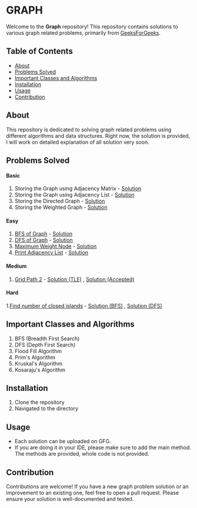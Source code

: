 # GRAPH
Welcome to the **Graph** repository! This repository contains solutions to various graph related problems, primarily from [GeeksForGeeks](https://geeksforgeeks.org).

## Table of Contents

- [About](#about)
- [Problems Solved](#problems-solved)
- [Important Classes and Algorithms](#important-classes-and-algorithms)
- [Installation](#installation)
- [Usage](#usage)
- [Contribution](#contribution)

## About
This repository is dedicated to solving graph related problems using different algorithms and data structures. Right now, the solution is provided, I will work on detailed explanation of all solution very soon.

## Problems Solved

#### Basic
1. Storing the Graph using Adjacency Matrix - [Solution](./Basic/StoringTheGraph1.java)
2. Storing the Graph using Adjacency List - [Solution](./Basic/StoringTheGraph2.java)
3. Storing the Directed Graph - [Solution](./Basic/StoringTheDirectedGraph.java)
4. Storing the Weighted Graph - [Solution](./Basic/StoringTheWeightedGraph.java)


#### Easy

1. [BFS of Graph](https://www.geeksforgeeks.org/problems/bfs-traversal-of-graph/1) - [Solution](./Easy/BFSofGraph.java)
2. [DFS of Graph](https://www.geeksforgeeks.org/problems/depth-first-traversal-for-a-graph/1) - [Solution](./Easy/DFSofGraph.java)
3. [Maximum Weight Node](https://www.geeksforgeeks.org/problems/maximum-weight-node--170645/1) - [Solution](./Easy/MaximumWeightNode.java)
4. [Print Adjacency List](https://www.geeksforgeeks.org/problems/print-adjacency-list-1587115620/1) - [Solution](./Easy/PrintAdjacencyList.java)

#### Medium

1. [Grid Path 2](https://www.geeksforgeeks.org/problems/grid-path-2/1) - [Solution (TLE)](./Medium/Grid%20Path%202/PlainDFS.java)  ,  [Solution (Accepted)](./Medium/Grid%20Path%202/DFSwithMemorization.java)

#### Hard

1.[Find number of closed islands](https://www.geeksforgeeks.org/problems/find-number-of-closed-islands/1) - [Solution (BFS)](./Hard/Find%20Number%20Of%20Closed%20Islands/BFSApproach.java) , [Solution (DFS)](./Hard/Find%20Number%20Of%20Closed%20Islands/DFSApproach.java)

## Important Classes and Algorithms

1. BFS (Breadth First Search)
2. DFS (Depth First Search)
3. Flood Fill Algorithm
4. Prim's Algorithm
5. Kruskal's Algorithm
6. Kosaraju's Algorithm
   
## Installation
1. Clone the repository
2. Navigated to the directory

## Usage
- Each solution can be uploaded on GFG.
- If you are doing it in your IDE, please make sure to add the main method. The methods are provided, whole code is not provided.

## Contribution
Contributions are welcome! If you have a new graph problem solution or an improvement to an existing one, feel free to open a pull request. Please ensure your solution is well-documented and tested.
